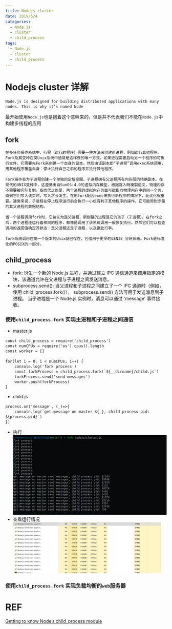 ```yaml
---
title: Nodejs cluster
date: 2019/5/4
categories: 
  - Node.js
  - cluster
  - child_process
tags: 
  - Node.js
  - cluster
  - child_process
---
```


# Nodejs cluster 详解
    Node.js is designed for building distributed applications with many nodes. This is why it’s named Node
最开始使用`Node.js`也是抱着这个意味来的，但是并不代表我们不能在`Node.js`中构建多线程的应用
## fork
    在多任务操作系统中，行程（运行的程序）需要一种方法来创建新进程，例如运行其他程序。Fork及其变种在类Unix系统中通常是这样做的唯一方式。如果进程需要启动另一个程序的可执行文件，它需要先Fork来创建一个自身的副本。然后由该副本即“子进程”调用exec系统调用，用其他程序覆盖自身：停止执行自己之前的程序并执行其他程序。

    Fork操作会为子进程创建一个单独的定址空間。子进程拥有父进程所有内存段的精确副本。在现代的UNIX变种中，这遵循出自SunOS-4.0的虚拟内存模型，根据寫入時複製语义，物理内存不需要被实际复制。取而代之的是，两个进程的虚拟内存页面可能指向物理内存中的同一个页，直到它们写入该页时，写入才会发生。在用fork配合exec来执行新程序的情况下，此优化很重要。通常来说，子进程在停止程序运行前会执行一小组有利于其他程序的操作，它可能用到少量的其父进程的数据结构。

    当一个进程调用fork时，它被认为是父进程，新创建的进程是它的孩子（子进程）。在fork之后，两个进程还运行着相同的程序，都像是调用了该系统调用一般恢复执行。然后它们可以检查调用的返回值确定其状态：是父进程还是子进程，以及据此行事。

    fork系统调用在第一个版本的Unix就已存在，它借用于更早的GENIE 分時系統。Fork是标准化的POSIX的一部分。

<!--more-->

## child_process
- fork: 衍生一个新的 Node.js 进程，并通过建立 IPC 通信通道来调用指定的模块，该通道允许在父进程与子进程之间发送消息。
- subprocess.send(): 当父进程和子进程之间建立了一个 IPC 通道时（例如，使用 child_process.fork()）， subprocess.send() 方法可用于发送消息到子进程。 当子进程是一个 Node.js 实例时，消息可以通过 'message' 事件接收。

### 使用`child_process.fork` 实现主进程和子进程之间通信
- master.js
```
const child_process = require('child_process')
const numCPUs = require('os').cpus().length
const worker = []

for(let i = 0; i < numCPUs; i++) {
    console.log('fork process')
    const forkProcess = child_process.fork(`${__dirname}/child.js`)
    forkProcess.send('send messages')
    worker.push(forkProcess)
}

```

- child.js
```
process.on('message', (_)=>{
    console.log(`get message on master ${_}, child process pid: ${process.pid}`)
})
```
- 执行
  ![child process](images/nodejs-cluster-child-process-exec.png)
- 查看运行情况
![child process](images/nodejs-cluster-child-process.png)

### 使用`child_process.fork` 实现负载均衡的`web`服务器


# REF
[Getting to know Node’s child_process module](https://medium.com/the-guild/getting-to-know-nodes-child-process-module-8ed63038f3fa)